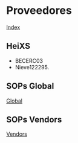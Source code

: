 # Proveedores
[Index](index.md)

## **HeiXS**
-   BECERC03
-   Nieve122295.


## SOPs Global
[Global](global.md)

## SOPs Vendors
[Vendors](vendors.md)


